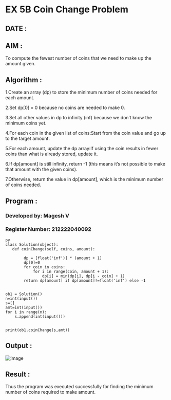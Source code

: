 
# EX 5B Coin Change Problem

## DATE :

## AIM :

To compute the fewest number of coins that we need to make up the amount given.

## Algorithm :

1.Create an array (dp) to store the minimum number of coins needed for each amount.

2.Set dp[0] = 0 because no coins are needed to make 0.

3.Set all other values in dp to infinity (inf) because we don’t know the minimum coins yet.

4.For each coin in the given list of coins:Start from the coin value and go up to the target amount.

5.For each amount, update the dp array:If using the coin results in fewer coins than what is already stored, update it.

6.If dp[amount] is still infinity, return -1 (this means it’s not possible to make that amount with the given coins).

7.Otherwise, return the value in dp[amount], which is the minimum number of coins needed.

## Program :

### Developed by: Magesh V
### Register Number:  212222040092

```
py
class Solution(object):
   def coinChange(self, coins, amount):
       
        dp = [float('inf')] * (amount + 1)
        dp[0]=0
        for coin in coins:
            for i in range(coin, amount + 1):
                dp[i] = min(dp[i], dp[i - coin] + 1)
        return dp[amount] if dp[amount]!=float('inf') else -1
      
      
ob1 = Solution()
n=int(input())
s=[]
amt=int(input())
for i in range(n):
    s.append(int(input()))


print(ob1.coinChange(s,amt))
```

## Output :

![image](https://github.com/user-attachments/assets/cb149928-88a5-4e41-b4de-756781e27ab6)


## Result :

Thus the program was executed successfully for finding the minimum number of coins required to make amount.
